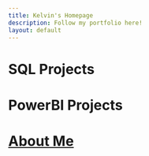 ```yaml
---
title: Kelvin's Homepage
description: Follow my portfolio here!
layout: default
---
```


# SQL Projects

# PowerBI Projects

# [About Me](about)
